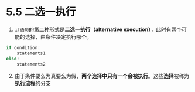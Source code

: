 # 5.5 二选一执行

1. `if语句`的第二种形式是**二选一执行（alternative execution）**，此时有两个可能的选择，由条件决定执行哪个。

```python
if condition:
    statements1
else:
    statements2
```

2. 由于条件要么为真要么为假，**两个选择中只有一个会被执行**。这些**选择**被称为**执行流程**的分支

















